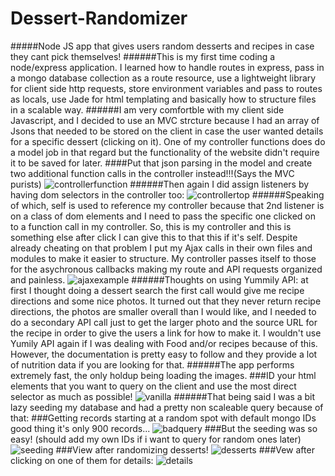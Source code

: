 Dessert-Randomizer
==================

#####Node JS app that gives users random desserts and recipes in case they cant pick themselves!
######This is my first time coding a node/express application.  I learned how to handle routes in express, pass in a mongo database collection as a route resource, use a lightweight library for client side http requests, store environment variables and pass to routes as locals, use Jade for html templating and basically how to structure files in a scalable way.
######I am very comfortble with my client side Javascript, and I decided to use an MVC strcture because I had an array of Jsons that needed to be stored on the client in case the user wanted details for a specific dessert (clicking on it).  One of my controller functions does do a model job in that regard but the functionality of the website didn't require it to be saved for later.
####Put that json parsing in the model and create two additional function calls in the controller instead!!!(Says the MVC purists)
![controllerfunction](http://i.imgur.com/J0AM8aU.jpg)
######Then again I did assign listeners by having dom selectors in the controller too:
![controllertop](http://i.imgur.com/VPib8bc.jpg)
######Speaking of which, self is used to reference my controller because that 2nd listener is on a class of dom elements and I need to pass the specific one clicked on to a function call in my controller. So, this is my controller and this is something else after click I can give this to that this if it's self.  Despite already cheating on that problem I put my Ajax calls in their own files and modules to make it easier to structure.  My controller passes itself to those for the asychronous callbacks making my route and API requests organized and painless.
![ajaxexample](http://i.imgur.com/DFTUkZM.jpg)
######Thoughts on using Yummily API: at first I thought doing a dessert search the first call would give me recipe directions and some nice photos.  It turned out that they never return recipe directions, the photos are smaller overall than I would like, and I needed to do a secondary API call just to get the larger photo and the source URL for the recipe in order to give the users a link for how to make it.  I wouldn't use Yumily API again if I was dealing with Food and/or recipes because of this.  However, the documentation is pretty easy to follow and they provide a lot of nutrition data if you are looking for that.
######The app performs extremely fast, the only holdup being loading the images.
###ID your html elements that you want to query on the client and use the most direct selector as much as possible!
![vanilla](http://i.imgur.com/G2RCH7F.jpg)
######That being said I was a bit lazy seeding my database and had a pretty non scaleable query because of that:
###Getting records starting at a random spot with default mongo IDs good thing it's only 900 records...
![badquery](http://i.imgur.com/InXpHE0.jpg)
###But the seeding was so easy! (should add my own IDs if i want to query for random ones later)
![seeding](http://i.imgur.com/pAe3zHC.jpg)
###View after randomizing desserts!
![desserts](http://i.imgur.com/Z4TNm5f.jpg)
###Vew after clicking on one of them for details:
![details](http://i.imgur.com/6nTGVrG.jpg)
